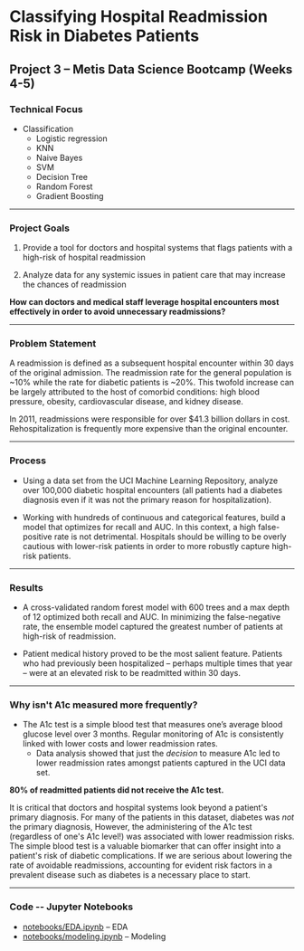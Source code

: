 # Classifying Hospital Readmission Risk in Diabetes Patients

## Project 3 – Metis Data Science Bootcamp  (Weeks 4-5)

### Technical Focus
- Classification 
	- Logistic regression 
	- KNN
	- Naive Bayes
	- SVM
	- Decision Tree
	- Random Forest
	- Gradient Boosting
---
### Project Goals
1) Provide a tool for doctors and hospital systems that flags patients with a high-risk of hospital readmission

2) Analyze data for any systemic issues in patient care that may increase the chances of readmission

**How can doctors and medical staff leverage hospital encounters most effectively in order to avoid unnecessary readmissions?**

---
### Problem Statement
A readmission is defined as a subsequent hospital encounter within 30 days of the original admission. The readmission rate for the general population is ~10% while the rate for diabetic patients is ~20%. This twofold increase can be largely attributed to the host of comorbid conditions: high blood pressure, obesity, cardiovascular disease, and kidney disease.   

In 2011, readmissions were responsible for over $41.3 billion dollars in cost. Rehospitalization is frequently more expensive than the original encounter.

---
### Process
- Using a data set from the UCI Machine Learning Repository, analyze over 100,000 diabetic hospital encounters (all patients had a diabetes diagnosis even if it was not the primary reason for hospitalization).

- Working with hundreds of continuous and categorical features, build a model that optimizes for recall and AUC.  In this context, a high false-positive rate is not detrimental.  Hospitals should be willing to be overly cautious with lower-risk patients in order to more robustly capture high-risk patients. 

---
### Results
- A cross-validated random forest model with 600 trees and a max depth of 12 optimized both recall and AUC.  In minimizing the false-negative rate, the ensemble model captured the greatest number of patients at high-risk of readmission. 

-  Patient medical history proved to be the most salient feature. Patients who had previously been hospitalized – perhaps multiple times that year – were at an elevated risk to be readmitted within 30 days. 
---
### Why isn't A1c measured more frequently? 

- The A1c test is a simple blood test that measures one’s average blood glucose level over 3 months. Regular monitoring of A1c is consistently linked with lower costs and lower readmission rates.
	 - Data analysis showed that just the *decision* to measure A1c led to lower readmission rates amongst patients captured in the UCI data set.
 
 **80% of readmitted patients did not receive the A1c test.**

It is critical that doctors and hospital systems look beyond a patient's primary diagnosis. For many of the patients in this dataset, diabetes was *not* the primary diagnosis,  However, the administering of the A1c test (regardless of one's A1c level!) was associated with lower readmission risks. The simple blood test is a valuable biomarker that can offer insight into a patient's risk of diabetic complications. If we are serious about lowering the rate of avoidable readmissions, accounting for evident risk factors in a prevalent disease such as diabetes is a necessary place to start.

---

### Code -- Jupyter Notebooks

- [notebooks/EDA.ipynb](notebooks/EDA.ipynb) – EDA
- [notebooks/modeling.ipynb](notebooks/modeling.ipynb) – Modeling
